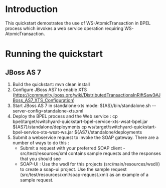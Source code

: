 Introduction
============
This quickstart demostrates the use of WS-AtomicTransaction in BPEL process which invokes a web service operation requiring WS-AtomicTransaction.


Running the quickstart
======================

JBoss AS 7
----------
1. Build the quickstart:
    mvn clean install
2. Configure JBoss AS7 to enable XTS (https://community.jboss.org/wiki/DistributedTransactionsInRiftSaw3#JBoss_AS7_XTS_Configuration) 
2. Start JBoss AS 7 in standalone-xts mode:
    ${AS}/bin/standalone.sh --server-config=standalone-xts.xml
3. Deploy the BPEL process and the Web service :
    cp bpel/target/switchyard-quickstart-bpel-service-xts-wsat-bpel.jar ${AS7}/standalone/deployments
    cp ws/target/switchyard-quickstart-bpel-service-xts-wsat-ws.jar ${AS7}/standalone/deployments
4. Submit a webservice request to invoke the SOAP gateway.  There are a number of ways to do this :
      - Submit a request with your preferred SOAP client - src/test/resources/xml contains sample
        requests and the responses that you should see
      - SOAP-UI : Use the wsdl for this projects (src/main/resources/wsdl/) to create a soap-ui project.
        Use the sample request (src/test/resources/xml/soap-request.xml) as an example of a sample
        request.
